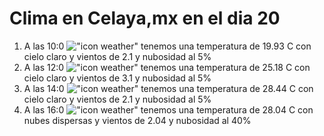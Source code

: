 # Clima en Celaya,mx en el dia 20

1. A las 10:0 !["icon weather"](http://openweathermap.org/img/w/01d.png) tenemos una temperatura de 19.93 C con cielo claro y  vientos de 2.1 y nubosidad al 5%
1. A las 12:0 !["icon weather"](http://openweathermap.org/img/w/01d.png) tenemos una temperatura de 25.18 C con cielo claro y  vientos de 3.1 y nubosidad al 5%
1. A las 14:0 !["icon weather"](http://openweathermap.org/img/w/01d.png) tenemos una temperatura de 28.44 C con cielo claro y  vientos de 2.1 y nubosidad al 5%
1. A las 16:0 !["icon weather"](http://openweathermap.org/img/w/03d.png) tenemos una temperatura de 28.04 C con nubes dispersas y  vientos de 2.04 y nubosidad al 40%
